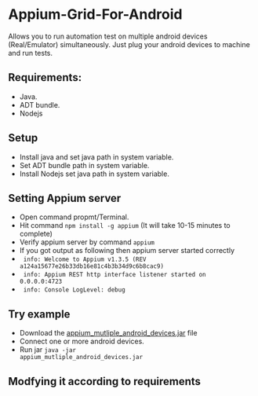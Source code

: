 # Appium-Grid-For-Android
Allows you to run automation test on multiple android devices (Real/Emulator) simultaneously.
Just plug your android devices to machine and run tests.

## Requirements:
- Java.
- ADT bundle.
- Nodejs

## Setup
- Install java and set java path in system variable.
- Set ADT bundle path in system variable.
- Install Nodejs set java path in system variable.

## Setting Appium server
- Open command propmt/Terminal.
- Hit command <code>npm install -g appium</code> (It will take 10-15 minutes to complete)
- Verify appium server by command <code>appium</code>
- If you got output as following  then appium server started correctly
- <code> info: Welcome to Appium v1.3.5 (REV a124a15677e26b33db16e81c4b3b34d9c6b8cac9) </code>
- <code> info: Appium REST http interface listener started on 0.0.0.0:4723 </code>
- <code> info: Console LogLevel: debug </code>

## Try example
- Download the [appium_mutliple_android_devices.jar](https://github.com/sameer49/Appium-Grid-For-Android/blob/master/appium_mutliple_android_devices.jar?raw=true) file
- Connect one or more android devices.
- Run jar <code>java -jar appium_mutliple_android_devices.jar</code>

## Modfying it according to requirements